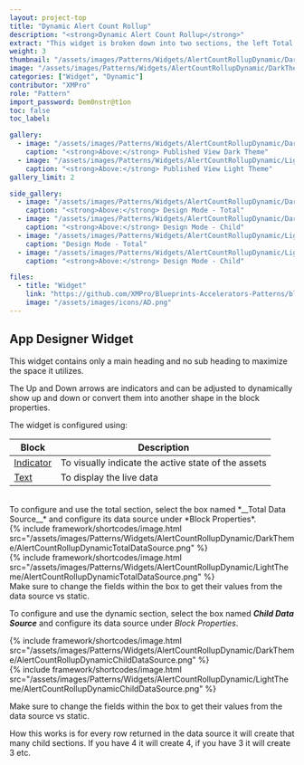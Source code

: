 ```yaml
---
layout: project-top
title: "Dynamic Alert Count Rollup"
description: "<strong>Dynamic Alert Count Rollup</strong>"
extract: "This widget is broken down into two sections, the left Total Assets is the total area and the right section past the vertical line is where you can get specific. The right section will grow and shrink depending on the data source that is provided."
weight: 3
thumbnail: "/assets/images/Patterns/Widgets/AlertCountRollupDynamic/DarkTheme/AlertCountRollupDynamicPublishedMode.png"
image: "/assets/images/Patterns/Widgets/AlertCountRollupDynamic/DarkTheme/AlertCountRollupDynamicPublishedMode.png"
categories: ["Widget", "Dynamic"]
contributor: "XMPro"
role: "Pattern"
import_password: Dem0nstr@t1on
toc: false
toc_label: 

gallery:
  - image: "/assets/images/Patterns/Widgets/AlertCountRollupDynamic/DarkTheme/AlertCountRollupDynamicPublishedMode.png"
    caption: "<strong>Above:</strong> Published View Dark Theme"
  - image: "/assets/images/Patterns/Widgets/AlertCountRollupDynamic/LightTheme/AlertCountRollupDynamicPublishedMode.png"
    caption: "<strong>Above:</strong> Published View Light Theme"
gallery_limit: 2

side_gallery:
  - image: "/assets/images/Patterns/Widgets/AlertCountRollupDynamic/DarkTheme/AlertCountRollupDynamicTotalDataSource.png"
    caption: "<strong>Above:</strong> Design Mode - Total"
  - image: "/assets/images/Patterns/Widgets/AlertCountRollupDynamic/DarkTheme/AlertCountRollupDynamicChildDataSource.png"
    caption: "<strong>Above:</strong> Design Mode - Child"
  - image: "/assets/images/Patterns/Widgets/AlertCountRollupDynamic/LightTheme/AlertCountRollupDynamicTotalDataSource.png"
    caption: "Design Mode - Total"
  - image: "/assets/images/Patterns/Widgets/AlertCountRollupDynamic/LightTheme/AlertCountRollupDynamicChildDataSource.png"
    caption: "<strong>Above:</strong> Design Mode - Child"

files:
  - title: "Widget"
    link: "https://github.com/XMPro/Blueprints-Accelerators-Patterns/blob/master/Patterns/Widgets/Alert%20Count%20Rollup%20-%20Dynamic.xwid"
    image: "/assets/images/icons/AD.png"
---
```


## App Designer Widget
This widget contains only a main heading and no sub heading to maximize the space it utilizes.

The Up and Down arrows are indicators and can be adjusted to dynamically show up and down or convert them into another shape in the block properties.

The widget is configured using: 

| Block                                  | Description                                                  |
| -------------------------------------- | ------------------------------------------------------------ |
| [Indicator](https://documentation.xmpro.com/blocks-toolbox/basic/indicator) | To visually indicate the active state of the assets |
| [Text](https://documentation.xmpro.com/blocks-toolbox/basic/text) | To display the live data |

<br />
To configure and use the total section, select the box named *__Total Data Source__* and configure its data source under *Block Properties*.  
<div class="inline_image">{% include framework/shortcodes/image.html src="/assets/images/Patterns/Widgets/AlertCountRollupDynamic/DarkTheme/AlertCountRollupDynamicTotalDataSource.png" %}</div>
<div class="inline_image">{% include framework/shortcodes/image.html src="/assets/images/Patterns/Widgets/AlertCountRollupDynamic/LightTheme/AlertCountRollupDynamicTotalDataSource.png" %}</div>
Make sure to change the fields within the box to get their values from the data source vs static.

To configure and use the dynamic section, select the box named *__Child Data Source__* and configure its data source under *Block Properties*.  

<div class="inline_image">{% include framework/shortcodes/image.html src="/assets/images/Patterns/Widgets/AlertCountRollupDynamic/DarkTheme/AlertCountRollupDynamicChildDataSource.png" %}</div>
<div class="inline_image">{% include framework/shortcodes/image.html src="/assets/images/Patterns/Widgets/AlertCountRollupDynamic/LightTheme/AlertCountRollupDynamicChildDataSource.png" %}</div>

Make sure to change the fields within the box to get their values from the data source vs static.  

How this works is for every row returned in the data source it will create that many child sections.  If you have 4 it will create 4, if you have 3 it will create 3 etc.